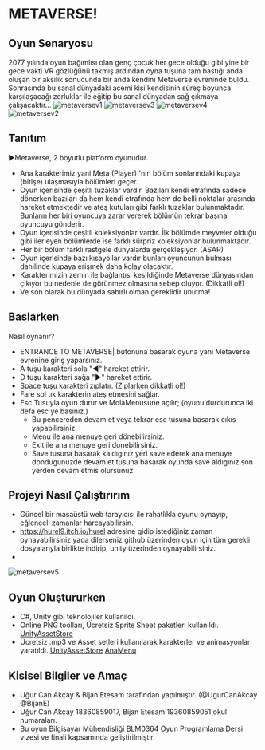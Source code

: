 
# METAVERSE!

## Oyun Senaryosu
2077 yılında oyun bağımlısı olan genç çocuk her gece olduğu gibi yine bir gece vakti VR gözlüğünü takmış ardından oyna tuşuna tam bastığı anda oluşan bir aksilik sonucunda bir anda kendini Metaverse evreninde buldu. Sonrasında bu sanal dünyadaki acemi kişi kendisinin süreç boyunca karşılaşacağı zorluklar ile eğitip bu sanal dünyadan sağ çıkmaya çalışacaktır...
![metaversev1](https://user-images.githubusercontent.com/51748845/143772491-5605fffe-052a-4c4e-ad33-0daaf2dda767.jpg)
![metaversev3](https://user-images.githubusercontent.com/51748845/143772493-af660d44-319e-4857-a841-efde7ac9f38d.jpg)
![metaversev4](https://user-images.githubusercontent.com/51748845/143772495-9a3b8f8b-6182-4118-a2e7-5a648d6cff78.jpg)
![metaversev2](https://user-images.githubusercontent.com/51748845/143772497-d1c929be-3df0-4e91-a646-6fcbcf3e792a.jpg)
## Tanıtım
►Metaverse, 2 boyutlu platform oyunudur.
- Ana karakterimiz yani Meta (Player) 'nın bölüm sonlarındaki kupaya (bitişe) ulaşmasıyla bölümleri geçer. 
- Oyun içerisinde çeşitli tuzaklar vardır. Bazıları kendi etrafında sadece dönerken bazıları da hem kendi etrafında hem de belli noktalar arasında hareket etmektedir ve ateş kutuları gibi farklı tuzaklar bulunmaktadır. Bunların her biri oyuncuya zarar vererek bölümün tekrar başına oyuncuyu gönderir.
- Oyun içerisinde çeşitli koleksiyonlar vardır. İlk bölümde meyveler olduğu gibi ilerleyen bölümlerde ise farklı sürpriz koleksiyonlar bulunmaktadır. 
- Her bir bölüm farklı rastgele dünyalarda gerçekleşiyor. (ASAP)
- Oyun içerisinde bazı kısayollar vardır bunları oyuncunun bulması dahilinde kupaya erişmek daha kolay olacaktır.
- Karakterimizin zemin ile bağlantısı kesildiğinde Metaverse dünyasından çıkıyor bu nedenle de görünmez olmasına sebep oluyor. (Dikkatli ol!)
- Ve son olarak bu dünyada sabırlı olman gereklidir unutma!



## Baslarken
 Nasıl oynanır?
- ENTRANCE TO METAVERSE| butonuna basarak oyuna yani Metaverse evrenine giriş yaparsınız.
- A  tuşu karakteri sola "◄" hareket ettirir.
- D  tuşu karakteri sağa "►" hareket ettirir.
- Space tuşu karakteri zıplatır. (Zıplarken dikkatli ol!)
- Fare sol tık karakterin ateş etmesini sağlar.
- Esc Tusuyla oyun durur ve MolaMenusune açılır; (oyunu durdurunca iki defa esc ye basınız.)
   - Bu pencereden devam et veya tekrar esc tusuna basarak cıkıs yapabilirsiniz. 
   - Menu ile ana menuye geri dönebilirsiniz. 
   - Exit ile ana menuye geri donebilirsiniz. 
   - Save tusuna basarak kaldıgınız yeri save ederek ana menuye dondugunuzde devam et tusuna basarak oyunda save aldıgınız son yerden devam etmis olursunuz.


## Projeyi Nasıl Çalıştırırım
- Güncel bir masaüstü web tarayıcısı ile rahatlıkla oyunu oynayıp, eğlenceli zamanlar harcayabilirsin.
- https://hurel9.itch.io/hurel adresine gidip istediğiniz zaman oynayabilirsiniz yada dilerseniz github üzerinden oyun için tüm gerekli dosyalarıyla birlikte indirip, unity üzerinden oynayabilirsiniz.
- 
![metaversev5](https://user-images.githubusercontent.com/51748845/143772500-c7ad336c-7a56-428b-9c2f-1158a15f34b8.jpg)



## Oyun Oluştururken
- C#, Unity gibi teknolojiler kullanıldı.
- Online PNG toolları, Ücretsiz Sprite Sheet paketleri kullanıldı. [UnityAssetStore](https://assetstore.unity.com/packages/2d/characters/pixeladventure-1-155360)
- Ücretsiz .mp3 ve Asset setleri kullanılarak karakterler ve animasyonlar yaratıldı. [UnityAssetStore](https://assetstore.unity.com/packages/audio/sound-fx/free-casual-game-sfxpack-54116) [AnaMenu](https://www.youtube.com/watch?v=L_OYo2RS8iU&list=PLwJjxqYuirCLkq42mGw4XKGQlpZSfxsYd)

## Kisisel Bilgiler ve Amaç
- Uğur Can Akçay & Bijan Etesam tarafından yapılmıştır. (@UgurCanAkcay @BijanE)
- Uğur Can Akçay 18360859017, Bijan Etesam 19360859051 okul numaraları.
- Bu oyun Bilgisayar Mühendisliği BLM0364 Oyun Programlama Dersi vizesi ve finali kapsamında geliştirilmiştir.
